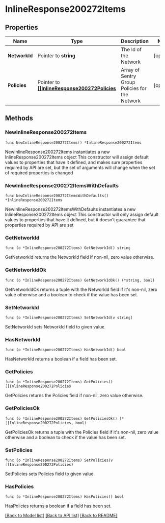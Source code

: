 # InlineResponse200272Items

## Properties

Name | Type | Description | Notes
------------ | ------------- | ------------- | -------------
**NetworkId** | Pointer to **string** | The Id of the Network | [optional] 
**Policies** | Pointer to [**[]InlineResponse200272Policies**](InlineResponse200272Policies.md) | Array of Sentry Group Policies for the Network | [optional] 

## Methods

### NewInlineResponse200272Items

`func NewInlineResponse200272Items() *InlineResponse200272Items`

NewInlineResponse200272Items instantiates a new InlineResponse200272Items object
This constructor will assign default values to properties that have it defined,
and makes sure properties required by API are set, but the set of arguments
will change when the set of required properties is changed

### NewInlineResponse200272ItemsWithDefaults

`func NewInlineResponse200272ItemsWithDefaults() *InlineResponse200272Items`

NewInlineResponse200272ItemsWithDefaults instantiates a new InlineResponse200272Items object
This constructor will only assign default values to properties that have it defined,
but it doesn't guarantee that properties required by API are set

### GetNetworkId

`func (o *InlineResponse200272Items) GetNetworkId() string`

GetNetworkId returns the NetworkId field if non-nil, zero value otherwise.

### GetNetworkIdOk

`func (o *InlineResponse200272Items) GetNetworkIdOk() (*string, bool)`

GetNetworkIdOk returns a tuple with the NetworkId field if it's non-nil, zero value otherwise
and a boolean to check if the value has been set.

### SetNetworkId

`func (o *InlineResponse200272Items) SetNetworkId(v string)`

SetNetworkId sets NetworkId field to given value.

### HasNetworkId

`func (o *InlineResponse200272Items) HasNetworkId() bool`

HasNetworkId returns a boolean if a field has been set.

### GetPolicies

`func (o *InlineResponse200272Items) GetPolicies() []InlineResponse200272Policies`

GetPolicies returns the Policies field if non-nil, zero value otherwise.

### GetPoliciesOk

`func (o *InlineResponse200272Items) GetPoliciesOk() (*[]InlineResponse200272Policies, bool)`

GetPoliciesOk returns a tuple with the Policies field if it's non-nil, zero value otherwise
and a boolean to check if the value has been set.

### SetPolicies

`func (o *InlineResponse200272Items) SetPolicies(v []InlineResponse200272Policies)`

SetPolicies sets Policies field to given value.

### HasPolicies

`func (o *InlineResponse200272Items) HasPolicies() bool`

HasPolicies returns a boolean if a field has been set.


[[Back to Model list]](../README.md#documentation-for-models) [[Back to API list]](../README.md#documentation-for-api-endpoints) [[Back to README]](../README.md)


